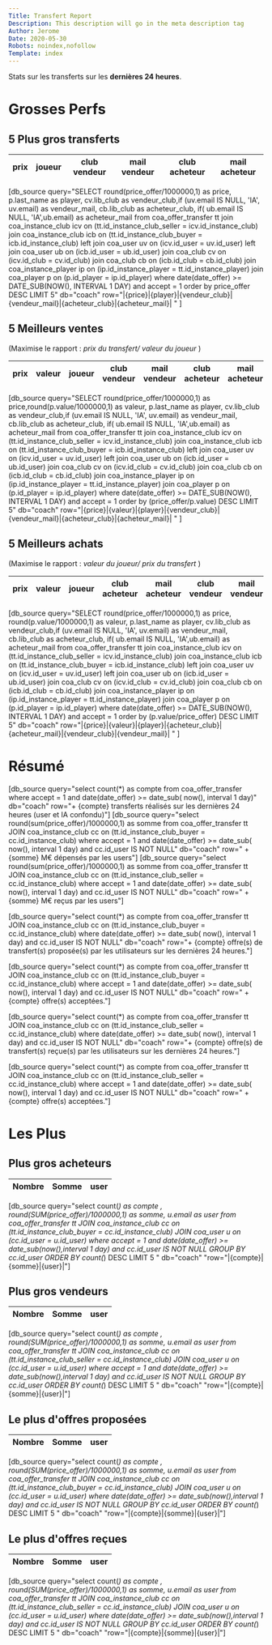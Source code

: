 ```yaml
---
Title: Transfert Report
Description: This description will go in the meta description tag
Author: Jerome
Date: 2020-05-30
Robots: noindex,nofollow
Template: index
---
```


Stats sur les transferts sur les **dernières 24 heures**.

# Grosses Perfs

## 5 Plus gros transferts

|    prix   | joueur | club vendeur | mail vendeur | club acheteur | mail acheteur |
|-----------|:--------:|:--------------:|:--------------:|:---------------:|:--------------:|
[db_source query="SELECT round(price_offer/1000000,1) as price, p.last_name as player, cv.lib_club as vendeur_club,if (uv.email IS NULL, 'IA', uv.email) as vendeur_mail,  cb.lib_club as acheteur_club, if( ub.email IS NULL, 'IA',ub.email) as acheteur_mail from coa_offer_transfer tt join coa_instance_club icv on (tt.id_instance_club_seller = icv.id_instance_club)
join coa_instance_club icb on (tt.id_instance_club_buyer = icb.id_instance_club) left join coa_user uv on (icv.id_user = uv.id_user) left join coa_user ub on (icb.id_user = ub.id_user) join coa_club cv on (icv.id_club = cv.id_club) join coa_club cb on (icb.id_club = cb.id_club) join coa_instance_player ip on (ip.id_instance_player = tt.id_instance_player) join coa_player p on (p.id_player = ip.id_player) where date(date_offer) >= DATE_SUB(NOW(), INTERVAL 1 DAY) and accept = 1 order by price_offer DESC LIMIT 5" db="coach" row="|{price}|{player}|{vendeur_club}|{vendeur_mail}|{acheteur_club}|{acheteur_mail}| " ]


## 5 Meilleurs ventes

(Maximise le rapport : *prix du transfert/ valeur du joueur* ) 

|    prix   | valeur | joueur | club vendeur | mail vendeur | club acheteur | mail acheteur |
|-----------|--------|:--------:|:--------------:|:--------------:|:---------------:|:--------------:|
[db_source query="SELECT round(price_offer/1000000,1) as price,round(p.value/1000000,1) as valeur, p.last_name as player, cv.lib_club as vendeur_club,if (uv.email IS NULL, 'IA', uv.email) as vendeur_mail,  cb.lib_club as acheteur_club, if( ub.email IS NULL, 'IA',ub.email) as acheteur_mail from coa_offer_transfer tt join coa_instance_club icv on (tt.id_instance_club_seller = icv.id_instance_club)
join coa_instance_club icb on (tt.id_instance_club_buyer = icb.id_instance_club) left join coa_user uv on (icv.id_user = uv.id_user) left join coa_user ub on (icb.id_user = ub.id_user) join coa_club cv on (icv.id_club = cv.id_club) join coa_club cb on (icb.id_club = cb.id_club) join coa_instance_player ip on (ip.id_instance_player = tt.id_instance_player) join coa_player p on (p.id_player = ip.id_player) where date(date_offer) >= DATE_SUB(NOW(), INTERVAL 1 DAY) and accept = 1 order by (price_offer/p.value) DESC LIMIT 5" db="coach" row="|{price}|{valeur}|{player}|{vendeur_club}|{vendeur_mail}|{acheteur_club}|{acheteur_mail}| " ]


## 5 Meilleurs achats

(Maximise le rapport : *valeur du joueur/ prix du transfert* ) 

|    prix   | valeur | joueur | club acheteur | mail acheteur | club vendeur | mail vendeur |
|-----------|--------|:--------:|:--------------:|:--------------:|:---------------:|:--------------:|
[db_source query="SELECT round(price_offer/1000000,1) as price, round(p.value/1000000,1) as valeur, p.last_name as player, cv.lib_club as vendeur_club,if (uv.email IS NULL, 'IA', uv.email) as vendeur_mail,  cb.lib_club as acheteur_club, if( ub.email IS NULL, 'IA',ub.email) as acheteur_mail from coa_offer_transfer tt join coa_instance_club icv on (tt.id_instance_club_seller = icv.id_instance_club)
join coa_instance_club icb on (tt.id_instance_club_buyer = icb.id_instance_club) left join coa_user uv on (icv.id_user = uv.id_user) left join coa_user ub on (icb.id_user = ub.id_user) join coa_club cv on (icv.id_club = cv.id_club) join coa_club cb on (icb.id_club = cb.id_club) join coa_instance_player ip on (ip.id_instance_player = tt.id_instance_player) join coa_player p on (p.id_player = ip.id_player) where date(date_offer) >= DATE_SUB(NOW(), INTERVAL 1 DAY) and accept = 1 order by (p.value/price_offer) DESC LIMIT 5" db="coach" row="|{price}|{valeur}|{player}|{acheteur_club}|{acheteur_mail}|{vendeur_club}|{vendeur_mail}| " ]


# Résumé

[db_source query="select count(*) as compte from coa_offer_transfer where accept = 1 and date(date_offer) >= date_sub( now(), interval 1 day)" db="coach" row="+ {compte} transferts réalisés sur les dernières 24 heures (user et IA confondu)"]
[db_source query="select round(sum(price_offer)/1000000,1)  as somme from coa_offer_transfer tt JOIN coa_instance_club cc on (tt.id_instance_club_buyer = cc.id_instance_club)
where accept = 1 and date(date_offer) >= date_sub( now(), interval 1 day) and cc.id_user IS NOT NULL" db="coach" row="	+ {somme} M€ dépensés par les users"]
[db_source query="select round(sum(price_offer)/1000000,1)  as somme from coa_offer_transfer tt JOIN coa_instance_club cc on (tt.id_instance_club_seller = cc.id_instance_club)
where accept = 1 and date(date_offer) >= date_sub( now(), interval 1 day) and cc.id_user IS NOT NULL" db="coach" row="	+ {somme} M€ reçus par les users"]

[db_source query="select count(*) as compte from coa_offer_transfer tt JOIN coa_instance_club cc on (tt.id_instance_club_buyer = cc.id_instance_club)
where date(date_offer) >= date_sub( now(), interval 1 day) and cc.id_user IS NOT NULL" db="coach" row="+ {compte} offre(s) de transfert(s) proposée(s) par les utilisateurs sur les dernières 24 heures."]

[db_source query="select count(*) as compte from coa_offer_transfer tt JOIN coa_instance_club cc on (tt.id_instance_club_buyer = cc.id_instance_club)
where accept = 1 and date(date_offer) >= date_sub( now(), interval 1 day) and cc.id_user IS NOT NULL" db="coach" row="	+ {compte} offre(s) acceptées."]


[db_source query="select count(*) as compte from coa_offer_transfer tt JOIN coa_instance_club cc on (tt.id_instance_club_seller = cc.id_instance_club)
where date(date_offer) >= date_sub( now(), interval 1 day) and cc.id_user IS NOT NULL" db="coach" row="+ {compte} offre(s) de transfert(s) reçue(s) par les utilisateurs sur les dernières 24 heures."]

[db_source query="select count(*) as compte from coa_offer_transfer tt JOIN coa_instance_club cc on (tt.id_instance_club_seller = cc.id_instance_club)
where accept = 1 and date(date_offer) >= date_sub( now(), interval 1 day) and cc.id_user IS NOT NULL" db="coach" row="	+ {compte} offre(s) acceptées."]




# Les Plus

## Plus gros acheteurs

| Nombre | Somme | user |
|--------|-------|------|
[db_source query="select count(*) as compte , round(SUM(price_offer)/1000000,1) as somme, u.email as user from coa_offer_transfer tt
JOIN coa_instance_club cc on (tt.id_instance_club_buyer = cc.id_instance_club)
JOIN coa_user u on (cc.id_user = u.id_user)
where accept = 1 and date(date_offer) >= date_sub(now(),interval 1 day) and cc.id_user IS NOT NULL GROUP BY cc.id_user ORDER BY count(*) DESC
LIMIT 5 " db="coach" "row="|{compte}|{somme}|{user}|"]

## Plus gros vendeurs

| Nombre | Somme | user |
|--------|-------|------|
[db_source query="select count(*) as compte , round(SUM(price_offer)/1000000,1) as somme, u.email as user from coa_offer_transfer tt
JOIN coa_instance_club cc on (tt.id_instance_club_seller = cc.id_instance_club)
JOIN coa_user u on (cc.id_user = u.id_user)
where accept = 1 and date(date_offer) >= date_sub(now(),interval 1 day) and cc.id_user IS NOT NULL GROUP BY cc.id_user ORDER BY count(*) DESC
LIMIT 5 " db="coach" "row="|{compte}|{somme}|{user}|"]


## Le plus d'offres proposées

| Nombre | Somme | user |
|--------|-------|------|
[db_source query="select count(*) as compte , round(SUM(price_offer)/1000000,1) as somme, u.email as user from coa_offer_transfer tt
JOIN coa_instance_club cc on (tt.id_instance_club_buyer = cc.id_instance_club)
JOIN coa_user u on (cc.id_user = u.id_user)
where date(date_offer) >= date_sub(now(),interval 1 day) and cc.id_user IS NOT NULL GROUP BY cc.id_user ORDER BY count(*) DESC
LIMIT 5 " db="coach" "row="|{compte}|{somme}|{user}|"]



## Le plus d'offres reçues


| Nombre | Somme | user |
|--------|-------|------|
[db_source query="select count(*) as compte , round(SUM(price_offer)/1000000,1) as somme, u.email as user from coa_offer_transfer tt
JOIN coa_instance_club cc on (tt.id_instance_club_seller = cc.id_instance_club)
JOIN coa_user u on (cc.id_user = u.id_user)
where  date(date_offer) >= date_sub(now(),interval 1 day) and cc.id_user IS NOT NULL GROUP BY cc.id_user ORDER BY count(*) DESC
LIMIT 5 " db="coach" "row="|{compte}|{somme}|{user}|"]

